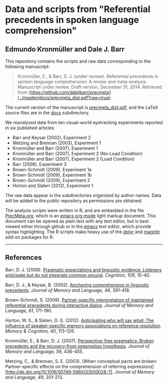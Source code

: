 # Data and scripts from "Referential precedents in spoken language comprehension"
## Edmundo Kronmüller and Dale J. Barr

This repository contains the scripts and raw data corresponding to the following manuscript:

> Kronmüller, E., & Barr, D. J. (under review).  Referential precedents in spoken language comprehension: A review and meta-analysis.  Manuscript under review.  Draft version, December 31, 2014.  Retrieved from [https://github.com/dalejbarr/precmeta](../master/docs/precmeta_dist.pdf?raw=true).

The current version of the manuscript is [precmeta_dist.pdf](../master/docs/precmeta_dist.pdf?raw=true), and the LaTeX source files are in the [docs](../master/docs) subdirectory.

We reanalyzed data from ten visual-world eyetracking experiments reported in six published articles:

- Barr and Keysar (2002), Experiment 2
- Metzing and Brennan (2003), Experiment 1
- Kronmüller and Barr (2007), Experiment 1
- Kronmüller and Barr (2007), Experiment 2 (No-Load Condition)
- Kronmüller and Barr (2007), Experiment 2 (Load Condition)
- Barr (2008), Experiment 3 
- Brown-Schmidt (2009), Experiment 1a
- Brown-Schmidt (2009), Experiment 1b
- Brown-Schmidt (2009), Experiment 2
- Horton and Slaten (2012), Experiment 1

The raw data appear in the subdirectories organized by author names.  Data will be added to the public repository as permissions are obtained.

The analysis scripts were written in R, and are embedded in the file [PrecMeta.org](../master/PrecMeta.org), which is an [emacs org-mode](http://orgmode.org) light markup document.  This document can be opened as plain text with any text editor, but is best viewed either through github or in the [emacs](http://www.gnu.org/software/emacs) text editor, which provide syntax highlighting.  The R scripts make heavy use of the [dplyr](https://github.com/hadley/dplyr) and [magrittr](https://github.com/smbache/magrittr) add-on packages for R.

---
## References

Barr, D. J. (2008). [Pragmatic expectations and linguistic evidence: Listeners anticipate but do not integrate common ground](http://dx.doi.org/10.1016/j.cognition.2008.07.005). *Cognition, 109*, 10-40.

Barr, D. J., & Keysar, B. (2002). [Anchoring comprehension in linguistic precedents](http://dx.doi.org/10.1006/jmla.2001.2815).  *Journal of Memory and Language, 46*, 391-418.

Brown-Schmidt, S. (2009). [Partner-specific interpretation of maintained referential precedents during interactive dialog](http://dx.doi.org/10.1016/j.jml.2009.04.003). *Journal of Memory and Language, 61*, 171-190.

Horton, W. S., & Slaten, D. G. (2012). [Anticipating who will say what: The influence of speaker-specific memory associations on reference resolution](http://dx.doi.org/10.3758/s13421-011-0135-7). *Memory & Cognition, 40*, 113–126.

Kronmüller, E., & Barr, D. J. (2007). [Perspective-free pragmatics: Broken precedents and the recovery-from-preemption hypothesis](http://dx.doi.org/10.1016/j.jml.2006.05.002). *Journal of Memory and Language, 56*, 436-455.

Metzing, C., & Brennan, S. E. (2003). [When conceptual pacts are broken: Partner-specific effects on the comprehension of referring expressions][http://dx.doi.org/10.1016/S0749-596X(03)00028-7]. *Journal of Memory and Language, 49*, 201-213.
